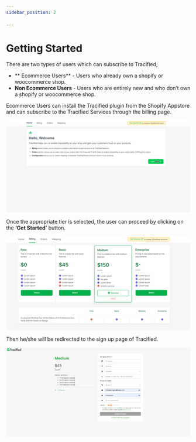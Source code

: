 ```yaml
---
sidebar_position: 2

---
```


# Getting Started

There are two types of users which can subscribe to Tracified; 

- ** Ecommerce Users** -  Users who already own a shopify or woocommerce shop.
- **Non Ecommerce Users** - Users who are entirely new and who don’t own a shopify or   woocommerce shop.


Ecommerce Users can install the Tracified plugin from the Shopify Appstore and can subscribe to the Tracified Services through the billing page.

![MarineGEO circle logo](../static/img/shopify1.png "MarineGEO logo")

Once the appropriate tier is selected, the user can proceed by clicking on the **‘Get Started’** button. 

![MarineGEO circle logo](../static/img/shopify2.png "MarineGEO logo")

Then he/she will be redirected to the sign up page of Tracified. 


![MarineGEO circle logo](../static/img/shopify3.png "MarineGEO logo")